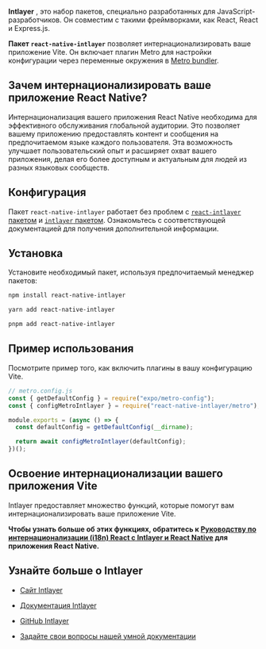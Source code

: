 **Intlayer** , это набор пакетов, специально разработанных для JavaScript-разработчиков. Он совместим с такими фреймворками, как React, React и Express.js.

**Пакет `react-native-intlayer`** позволяет интернационализировать ваше приложение Vite. Он включает плагин Metro для настройки конфигурации через переменные окружения в [Metro bundler](https://docs.expo.dev/guides/customizing-metro/).

## Зачем интернационализировать ваше приложение React Native?

Интернационализация вашего приложения React Native необходима для эффективного обслуживания глобальной аудитории. Это позволяет вашему приложению предоставлять контент и сообщения на предпочитаемом языке каждого пользователя. Эта возможность улучшает пользовательский опыт и расширяет охват вашего приложения, делая его более доступным и актуальным для людей из разных языковых сообществ.

## Конфигурация

Пакет `react-native-intlayer` работает без проблем с [`react-intlayer` пакетом](https://github.com/aymericzip/intlayer/blob/main/docs/ru/packages/react-intlayer/index.md) и [`intlayer` пакетом](https://github.com/aymericzip/intlayer/blob/main/docs/ru/packages/intlayer/index.md). Ознакомьтесь с соответствующей документацией для получения дополнительной информации.

## Установка

Установите необходимый пакет, используя предпочитаемый менеджер пакетов:

```bash packageManager="npm"
npm install react-native-intlayer
```

```bash packageManager="yarn"
yarn add react-native-intlayer
```

```bash packageManager="pnpm"
pnpm add react-native-intlayer
```

## Пример использования

Посмотрите пример того, как включить плагины в вашу конфигурацию Vite.

```js
// metro.config.js
const { getDefaultConfig } = require("expo/metro-config");
const { configMetroIntlayer } = require("react-native-intlayer/metro");

module.exports = (async () => {
  const defaultConfig = getDefaultConfig(__dirname);

  return await configMetroIntlayer(defaultConfig);
})();
```

## Освоение интернационализации вашего приложения Vite

Intlayer предоставляет множество функций, которые помогут вам интернационализировать ваше приложение Vite.

**Чтобы узнать больше об этих функциях, обратитесь к [Руководству по интернационализации (i18n) React с Intlayer и React Native](https://github.com/aymericzip/intlayer/blob/main/docs/ru/intlayer_with_react_native+expo.md) для приложения React Native.**

## Узнайте больше о Intlayer

- [Сайт Intlayer](https://intlayer.org)
- [Документация Intlayer](https://intlayer.org/doc)
- [GitHub Intlayer](https://github.com/aymericzip/intlayer)

- [Задайте свои вопросы нашей умной документации](https://intlayer.org/docchat)
